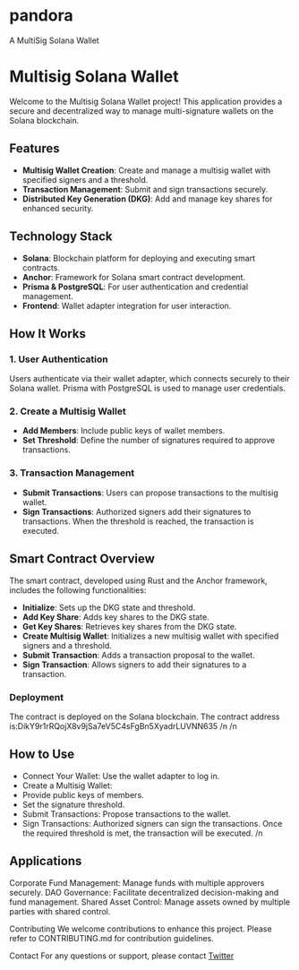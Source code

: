 # pandora
A MultiSig Solana Wallet 
# Multisig Solana Wallet

Welcome to the Multisig Solana Wallet project! This application provides a secure and decentralized way to manage multi-signature wallets on the Solana blockchain.

## Features

- **Multisig Wallet Creation**: Create and manage a multisig wallet with specified signers and a threshold.
- **Transaction Management**: Submit and sign transactions securely.
- **Distributed Key Generation (DKG)**: Add and manage key shares for enhanced security.

## Technology Stack

- **Solana**: Blockchain platform for deploying and executing smart contracts.
- **Anchor**: Framework for Solana smart contract development.
- **Prisma & PostgreSQL**: For user authentication and credential management.
- **Frontend**: Wallet adapter integration for user interaction.

## How It Works

### 1. User Authentication

Users authenticate via their wallet adapter, which connects securely to their Solana wallet. Prisma with PostgreSQL is used to manage user credentials.

### 2. Create a Multisig Wallet

- **Add Members**: Include public keys of wallet members.
- **Set Threshold**: Define the number of signatures required to approve transactions.

### 3. Transaction Management

- **Submit Transactions**: Users can propose transactions to the multisig wallet.
- **Sign Transactions**: Authorized signers add their signatures to transactions. When the threshold is reached, the transaction is executed.

## Smart Contract Overview

The smart contract, developed using Rust and the Anchor framework, includes the following functionalities:

- **Initialize**: Sets up the DKG state and threshold.
- **Add Key Share**: Adds key shares to the DKG state.
- **Get Key Shares**: Retrieves key shares from the DKG state.
- **Create Multisig Wallet**: Initializes a new multisig wallet with specified signers and a threshold.
- **Submit Transaction**: Adds a transaction proposal to the wallet.
- **Sign Transaction**: Allows signers to add their signatures to a transaction.


### Deployment
The contract is deployed on the Solana blockchain. The contract address is:DikY9r1rRQojX8v9jSa7eV5C4sFgBn5XyadrLUVNN635
/n
/n

## How to Use
- Connect Your Wallet: Use the wallet adapter to log in.
- Create a Multisig Wallet:
- Provide public keys of members.
- Set the signature threshold.
- Submit Transactions: Propose transactions to the wallet.
- Sign Transactions: Authorized signers can sign the transactions. Once the required threshold is met, the transaction will be executed.
/n 

## Applications
Corporate Fund Management: Manage funds with multiple approvers securely.
DAO Governance: Facilitate decentralized decision-making and fund management.
Shared Asset Control: Manage assets owned by multiple parties with shared control.


Contributing
We welcome contributions to enhance this project. Please refer to CONTRIBUTING.md for contribution guidelines.

Contact
For any questions or support, please contact [Twitter](https://x.com/sargam_puram)







